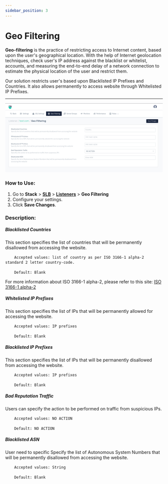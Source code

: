 ```yaml
---
sidebar_position: 3
---
```


# Geo Filtering
**Geo-filtering** is the practice of restricting access to Internet content, based upon the user's geographical location. With the help of Internet geolocation techniques, check user's IP address against the blacklist or whitelist, accounts, and measuring the end-to-end delay of a network connection to estimate the physical location of the user and restrict them.

Our solution restricts user's based upon Blacklisted IP Prefixes and Countries. It also allows permanently to access website through Whitelisted IP Prefixes.

---
![Geo Filtering](/img/adc/v8/docs/geo_filtering.png)

### How to Use:

1. Go to **Stack** > [**SLB**](/enterprise/adc) > [**Listeners**](./listeners.md) > **Geo Filtering** 
2. Configure your settings.
3. Click **Save Changes**.

### Description:

##### **Blacklisted Countries**

This section specifies the list of countries that will be permanently disallowed from accessing the website.

```
    Accepted values: list of country as per ISO 3166-1 alpha-2 standard 2 letter country-code.

    Default: Blank 
```


For more information about ISO 3166-1 alpha-2, please refer to this site: [ISO 3166-1 alpha-2](https://en.wikipedia.org/wiki/ISO_3166-1_alpha-2)

##### **Whitelisted IP Prefixes**

This section specifies the list of IPs that will be permanently allowed for accessing the website.

```
    Accepted values: IP prefixes

    Default: Blank   
```
    
##### **Blacklisted IP Prefixes**

This section specifies the list of IPs that will be permanently disallowed from accessing the website.

```
    Accepted values: IP prefixes

    Default: Blank 
```


##### **Bad Reputation Traffic**

Users can specify the action to be performed on traffic from suspicious IPs.

```
    Accepted values: NO ACTION

    Default: NO ACTION
```


##### Blacklisted ASN 

User need to specific Specify the list of Autonomous System Numbers that will be permanently disallowed from accessing the website.

```
    Accepted values: String

    Default: Blank
```

